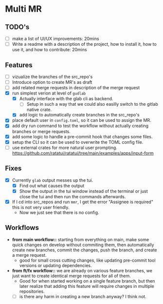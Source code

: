 # Multi MR

## TODO's

- [ ] make a list of UI/UX improvements: 20mins
- [ ] Write a readme with a description of the project, how to install it, how to use it, and how to contribute: 20mins

## Features

- [ ] vizualize the branches of the src_repo's
- [ ] Introduce option to create MR's as draft
- [ ] add related merge requests in description of the merge request
- [x] run simplest verion at level of `gudlab`
  - [x] Actually interface with the glab cli as backend.
    - [ ] Setup in such a way that we could also easilly switch to the gitlab native crate.
  - [x] add logic to automatically create branches in the src_repo's
- [x] place default user in `config.toml`, so it can be used to assign the MR.
- [x] add dry run command to test the workflow without actually creating branches or merge requests.
- [x] add some logic to handle a pre-commit hook that changes some files.
- [x] setup the CLI so it can be used to overwrite the TOML config file.
- [ ] use external crates for more natural user prompting. <https://github.com/ratatui/ratatui/tree/main/examples/apps/input-form>

## Fixes

- [x] Currently `glab` output messes up the tui.
  - [x] Find out what causes the output
  - [x] Show the output in the tui window instead of the terminal or just close the tui and then run the commands afterwards.
- [x] If I cd into src_repos and run `mmr`, I get the error "Assignee is required" this is not very user friendly.
  - Now we just see that there is no config.

## Workflows

- **from main workflow::** starting from everything on main, make some quick changes on develop without commiting them, then automatically create new branches, commit the changes, push the branch, and create a merge request.
  - good for small cross cutting changes, like updating pre-commit tool versions or updating dependencies.
- **from ft/fx workflow::** we are already on various feature branches, we just want to create identical merge requests for all of them.
  - Good for when started working on a single feature branch, but then later realize that adding this feature will require changes in multiple repositories.
  - [ ] is there any harm in creating a new branch anyway? I think not.
